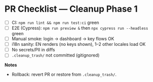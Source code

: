 # PR Checklist — Cleanup Phase 1

- [ ] CI: `npm run lint && npm run test:ci` green
- [ ] E2E (Cypress): `npm run preview &` then `npx cypress run --headless` green
- [ ] Manual smoke: login → dashboard → key flows OK
- [ ] i18n sanity: EN renders (no keys shown), 1–2 other locales load OK
- [ ] No secrets/PII in diffs
- [ ] `.cleanup_trash/` not committed (gitignored)

**Notes**
- Rollback: revert PR or restore from `.cleanup_trash/`.
